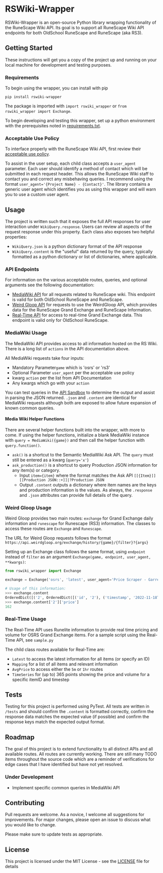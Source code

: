 # RSWiki-Wrapper

RSWiki-Wrapper is an open-source Python library wrapping functionality of the RuneScape Wiki API. Its goal is to support all RuneScape Wiki API endpoints for both OldSchool RuneScape and RuneScape (aka RS3).

## Getting Started

These instructions will get you a copy of the project up and running on your local machine for development and testing purposes.

### Requirements

To begin using the wrapper, you can install with pip 

`pip install rswiki-wrapper`

The package is imported with `import rswiki_wrapper` or `from rswiki_wrapper import Exchange`.

To begin developing and testing this wrapper, set up a python environment with the prerequisites noted in [requirements.txt](requirements.txt).

### Acceptable Use Policy

To interface properly with the RuneScape Wiki API, first review their [acceptable use policy](https://runescape.wiki/w/Help:APIs#Acceptable_use_policy).

To assist in the user setup, each child class accepts a `user_agent` parameter. Each user should identify a method of contact which will be submitted in each request header. This allows the RuneScape Wiki staff to contact you and correct any misbehaving queries. I recommend using the format `user_agent='{Project Name} - {Contact}'`. The library contains a generic user agent which identifies you as using this wrapper and will warn you to use a custom user agent.

## Usage

The project is written such that it exposes the full API responses for user interaction under `WikiQuery.response`. Users can review all aspects of the request response under this property. Each class also exposes two helpful properties:
* `WikiQuery.json` is a python dictionary format of the API response
* `WikiQuery.content` is the "useful" data returned by the query, typically formatted as a python dictionary or list of dictionaries, where applicable.

### API Endpoints

For information on the various acceptable routes, queries, and optional arguments see the following documentation:
* [MediaWiki API](https://runescape.wiki/api.php) for all requests related to RuneScape wiki. This endpoint is valid for both OldSchool RuneScape and RuneScape.
* [Weird Gloop API](https://api.weirdgloop.org/#/) for requests to use the WeirdGloop API, which provides data for the RuneScape Grand Exchange and RuneScape Information. 
* [Real-Time API](https://oldschool.runescape.wiki/w/RuneScape:Real-time_Prices) for access to real-time Grand Exchange data. This endpoint is valid only for OldSchool RuneScape.

### MediaWiki Usage

The MediaWiki API provides access to all information hosted on the RS Wiki. There is a long list of `actions` in the API documentation above.

All MediaWiki requests take four inputs:
* Mandatory Parameter`game` which is 'osrs' or 'rs3' 
* Optional Parameter `user_agent` per the acceptable use policy
* kwarg `action` per the list from API Documentation
* Any kwargs which go with your `action`

You can test queries in the [API Sandbox](https://runescape.wiki/w/Special:ApiSandbox) to determine the output and assist in parsing the JSON returned. `.json` and `.content` are identical for MediaWiki requests although both are exposed to allow future expansion of known common queries.

#### Media Wiki Helper Functions
There are several helper functions built into the wrapper, with more to come. If using the helper functions, initialize a blank MediaWiki instance with `query = MediaWiki({game})` and then call the helper function with `query.function()`.

* `ask()` is a shortcut to the Semantic MediaWiki Ask API. The `query` must still be entered as a kwarg (`query='x'`)
* `ask_production()` is a shortcut to query Production JSON information for any item(s) or category.
  * Input `item={item}` where the format matches the Ask API `[[{Item}]][[Production JSON::+]]|?Production JSON`
  * Output `.content` outputs a dictionary where item names are the keys and production information is the values. As always, the `.response` and `.json` attributes can provide full details of the query.

### Weird Gloop Usage

Weird Gloop provides two main routes: `exchange` for Grand Exchange daily information and `runescape` for Runescape (RS3) information. The classes to access these routes are `Exchange` and `Runescape`.

The URL for Weird Gloop requests follows the format `https://api.weirdgloop.org/exchange/history/{game}/{filter}?{args}`

Setting up an Exchange class follows the same format, using `endpoint` instead of `filter` as an argument `Exchange(game, endpoint, user_agent, **kwargs)`:

```python
from rswiki_wrapper import Exchange

exchange = Exchange('osrs', 'latest', user_agent='Price Scraper - Garrett3Nelson', id="2|6")

# Usage of this information:
>>> exchange.content
OrderedDict([('2', OrderedDict([('id', '2'), ('timestamp', '2022-11-18T06:13:09.000Z'), ('price', 162), ('volume', 51173617)])), ('6', OrderedDict([('id', '6'), ('timestamp', '2022-11-18T06:13:09.000Z'), ('price', 185765), ('volume', 417)]))])
>>> exchange.content['2']['price']
162
```

### Real-Time Usage

The Real-Time API uses Runelite information to provide real time pricing and volume for OSRS Grand Exchange items. For a sample script using the Real-Time API, see `sample.py`

The child class routes available for Real-Time are:
* `Latest` to access the latest information for all items (or specify an ID)
* `Mapping` for a list of all items and relevant information
* `AvgPrice` to access either the `5m` or `1hr` routes
* `TimeSeries` for (up to) 365 points showing the price and volume for a specific itemID and timestep

## Tests

Testing for this project is performed using PyTest. All tests are written in `/tests` and should confirm the `.content` is formatted correctly, confirm the response data matches the expected value (if possible) and confirm the response keys match the expected output format.

## Roadmap

The goal of this project is to extend functionality to all distinct APIs and all available routes. All routes are currently working. There are still many TODO items throughout the source code which are a reminder of verifications for edge cases that I have identified but have not yet resolved.

### Under Development
* Implement specific common queries in MediaWiki API

## Contributing

Pull requests are welcome. As a novice, I welcome all suggestions for improvements. For major changes, please open an issue to discuss what you would like to change.

Please make sure to update tests as appropriate.

## License

This project is licensed under the MIT License - see the [LICENSE](LICENSE) file for details
